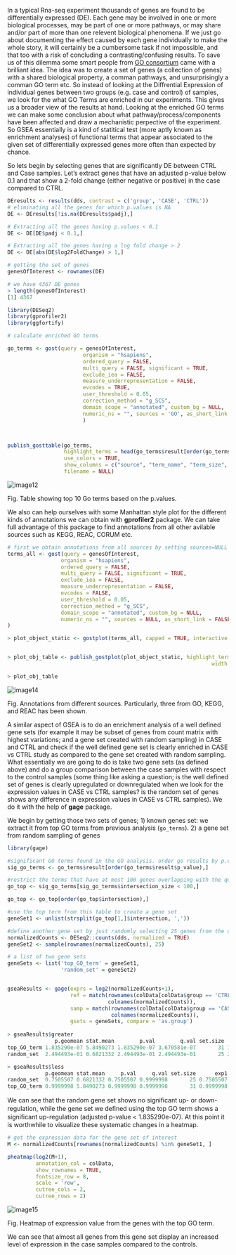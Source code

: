 In a typical Rna-seq experiment thousands of genes are found to be differentially expressed (DE). Each gene may be involved in one or more biological processes, may be part of one or more pathways, or may share and/or part of more than one relevent biological phenomena. If we just go about documenting the effect caused by each gene individually to make the whole story, it will certainly be a cumbersome task if not impossible, and that too with a risk of concluding a contrasting/confusing results. To save us of this dilemma some smart people from [GO consortium](http://geneontology.org/)  came with a brilliant idea. The idea was to create a set of genes (a collection of genes) with a shared biological property, a comman pathways, and unsurprisingly a comman GO term etc. So instead of looking at the Diffrential Expression of individual genes between two groups (e.g. case and control) of samples, we look for the what GO Terms are enriched in our experiments. This gives us a broader view of the results at hand. Looking at the enriched GO terms we can make some conclusion about what pathway/process/components have been affected and draw a mechanistic perpective of the experiment. So GSEA essentially is a kind of statitical test (more aptly known as enrichment analyses) of functional terms that appear associated to the given set of differentially expressed genes more often than expected by chance. 

So lets begin by selecting genes that are significantly DE between CTRL and Case samples. Let’s extract genes that have an adjusted p-value below 0.1 and that show a 2-fold change (either negative or positive) in the case compared to CTRL.

```r
DEresults <- results(dds, contrast = c('group', 'CASE', 'CTRL'))
# eliminating all the genes for which p.values is NA
DE <- DEresults[!is.na(DEresults$padj),]

# Extracting all the genes having p.values < 0.1
DE <- DE[DE$padj < 0.1,]

# Extracting all the genes having a log fold change > 2
DE <- DE[abs(DE$log2FoldChange) > 1,]

# getting the set of genes 
genesOfInterest <- rownames(DE)

# we have 4367 DE genes
> length(genesOfInterest)
[1] 4367

library(DESeq2)
library(gprofiler2)
library(ggfortify)

# calculate enriched GO terms

go_terms <- gost(query = genesOfInterest,
                        organism = "hsapiens",
                        ordered_query = FALSE, 
                        multi_query = FALSE, significant = TRUE,
                        exclude_iea = FALSE, 
                        measure_underrepresentation = FALSE, 
                        evcodes = TRUE, 
                        user_threshold = 0.05, 
                        correction_method = "g_SCS", 
                        domain_scope = "annotated", custom_bg = NULL, 
                        numeric_ns = "", sources = 'GO', as_short_link = FALSE
                        )



publish_gosttable(go_terms, 
                  highlight_terms = head(go_terms$result[order(go_terms$result$p_value),],10),
                  use_colors = TRUE, 
                  show_columns = c("source", "term_name", "term_size", "intersection_size"),
                  filename = NULL)

```
![image12](https://user-images.githubusercontent.com/85447250/217903209-00037714-95cd-4ff6-bd6b-7dcf5d54803e.png)

Fig. Table showing top 10 Go terms based on the p.values.

We also can help ourselves with some Manhattan style plot for the different kinds of annotations we can obtain with **gprofiler2** package. We can take full advantage of this package to find annotations from all other avilable sources such as KEGG, REAC, CORUM etc.

```r
# first we obtain annotations from all sources by setting sources=NULL in gost()
terms_all <- gost(query = genesOfInterest,
                 organism = "hsapiens",
                 ordered_query = FALSE, 
                 multi_query = FALSE, significant = TRUE,
                 exclude_iea = FALSE, 
                 measure_underrepresentation = FALSE, 
                 evcodes = FALSE, 
                 user_threshold = 0.05, 
                 correction_method = "g_SCS", 
                 domain_scope = "annotated", custom_bg = NULL, 
                 numeric_ns = "", sources = NULL, as_short_link = FALSE
)

> plot_object_static <- gostplot(terms_all, capped = TRUE, interactive = F)


> plot_obj_table <- publish_gostplot(plot_object_static, highlight_terms = c("GO:0015850", "REAC:R-HSA-1474244", "KEGG:04080"),
                                                                 width = NA, height = NA, filename = NA)

> plot_obj_table

```

![image14](https://user-images.githubusercontent.com/85447250/217913585-4f1094e9-ecc2-469f-8ed7-a859bfbc6463.png)

Fig. Annotations from different sources. Particularly, three from GO, KEGG, and REAC has been shown.


A similar aspect of GSEA is to do an enrichment analysis of a well defined gene sets (for example it may be subset of genes from count matrix with highest variations; and a gene set created with random sampling)  in CASE and CTRL and check if the well defined gene set is clearly enriched in CASE vs CTRL study as compared to the gene set created with random sampling. What essentially we are going to do is take two gene sets (as defined above) and do a group comparison between the case
samples with respect to the control samples (some thing like asking a question; is the well defined set of genes is clearly upregulated or downregulated when we look for the expression values in CASE vs CTRL samples? is the random set of genes shows any difference in expression values in CASE vs CTRL samples). We do it with the help of **gage** package.

We begin by getting those two sets of genes; 1) known genes set: we extract it from top GO terms from previous analysis (`go_terms`). 2) a gene set from random sampling of genes

```r
library(gage)

#significant GO terms found in the GO analysis. order go results by p.value
sig_go_terms <- go_terms$result[order(go_terms$result$p_value),]

#restrict the terms that have at most 100 genes overlapping with the query
go_top <- sig_go_terms[sig_go_terms$intersection_size < 100,]

go_top <- go_top[order(go_top$intersection),]

#use the top term from this table to create a gene set
geneSet1 <- unlist(strsplit(go_top[1,]$intersection, ','))

#define another gene set by just randomly selecting 25 genes from the counts tables
normalizedCounts <- DESeq2::counts(dds, normalized = TRUE)
geneSet2 <- sample(rownames(normalizedCounts), 25)

# a list of two gene sets
geneSets <- list('top_GO_term' = geneSet1,
                 'random_set' = geneSet2)


gseaResults <- gage(exprs = log2(normalizedCounts+1),
                    ref = match(rownames(colData[colData$group == 'CTRL',]),
                                colnames(normalizedCounts)),
                    samp = match(rownames(colData[colData$group == 'CASE',]),
                                 colnames(normalizedCounts)),
                    gsets = geneSets, compare = 'as.group')
                    
> gseaResults$greater
               p.geomean stat.mean        p.val        q.val set.size         exp1
top_GO_term 1.835290e-07 5.8490273 1.835290e-07 3.670581e-07       31 1.835290e-07
random_set  2.494493e-01 0.6821332 2.494493e-01 2.494493e-01       25 2.494493e-01

> gseaResults$less
            p.geomean stat.mean     p.val     q.val set.size      exp1
random_set  0.7505507 0.6821332 0.7505507 0.9999998       25 0.7505507
top_GO_term 0.9999998 5.8490273 0.9999998 0.9999998       31 0.9999998
```
We can see that the random gene set shows no signiﬁcant up- or down-regulation, while the gene set we deﬁned using the top GO term shows a signiﬁcant up-regulation (adjusted p-value < 1.835290e-07). At this point it is worthwhile to visualize these systematic changes in a heatmap.

```r
# get the expression data for the gene set of interest
M <- normalizedCounts[rownames(normalizedCounts) %in% geneSet1, ]

pheatmap(log2(M+1),
         annotation_col = colData,
         show_rownames = TRUE,
         fontsize_row = 8,
         scale = 'row',
         cutree_cols = 2,
         cutree_rows = 2)
```
![image15](https://user-images.githubusercontent.com/85447250/218023331-a51c3040-20b3-43c8-846e-b5c876070612.png)

Fig. Heatmap of expression value from the genes with the top GO term. 

We can see that almost all genes from this gene set display an increased level of expression in the case samples compared to the controls.




